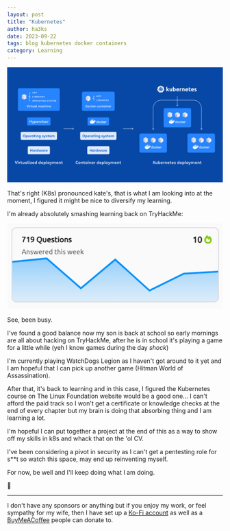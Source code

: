 ```yaml
---
layout: post
title: "Kubernetes"
author: ha3ks
date: 2023-09-22
tags: blog kubernetes docker containers
category: Learning
---
```


[![1](/assets/blog/Kubernetes/1.jpeg)](/assets/blog/Kubernetes/1.jpeg)

That's right (K8s) pronounced kate's, that is what I am looking into at the moment, I figured it might be nice to diversify my learning.

I'm already absolutely smashing learning back on TryHackMe:

[![2](/assets/blog/Kubernetes/2.png)](/assets/blog/Kubernetes/2.png)

See, been busy.

I've found a good balance now my son is back at school so early mornings are all about hacking on TryHackMe, after he is in school it's playing a game for a little while (yeh I know games during the day *shock*)

I'm currently playing WatchDogs Legion as I haven't got around to it yet and I am hopeful that I can pick up another game (Hitman World of Assassination).

After that, it's back to learning and in this case, I figured the Kubernetes course on The Linux Foundation website would be a good one... I can't afford the paid track so I won't get a certificate or knowledge checks at the end of every chapter but my brain is doing that absorbing thing and I am learning a lot.

I'm hopeful I can put together a project at the end of this as a way to show off my skills in k8s and whack that on the 'ol CV.

I've been considering a pivot in security as I can't get a pentesting role for s**t so watch this space, may end up reinventing myself.

For now, be well and I'll keep doing what I am doing.

🤙

-------

I don't have any sponsors or anything but if you enjoy my work, or feel sympathy for my wife, then I have set up a [Ko-Fi account](https://ko-fi.com/ha3ks) as well as a [BuyMeACoffee](https://www.buymeacoffee.com/ha3ks) people can donate to.